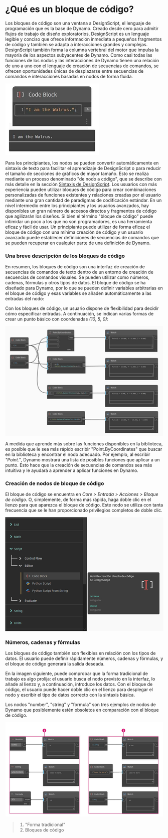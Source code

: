 # ¿Qué es un bloque de código?

Los bloques de código son una ventana a DesignScript, el lenguaje de programación que es la base de Dynamo. Creado desde cero para admitir flujos de trabajo de diseño exploratorios, DesignScript es un lenguaje legible y conciso que ofrece información inmediata a pequeños fragmentos de código y también se adapta a interacciones grandes y complejas. DesignScript también forma la columna vertebral del motor que impulsa la mayoría de los aspectos subyacentes de Dynamo. Como casi todas las funciones de los nodos y las interacciones de Dynamo tienen una relación de uno a uno con el lenguaje de creación de secuencias de comandos, se ofrecen oportunidades únicas de desplazarse entre secuencias de comandos e interacciones basadas en nodos de forma fluida.  

![](../images/8-1/1/codeblock.jpg)

Para los principiantes, los nodos se pueden convertir automáticamente en sintaxis de texto para facilitar el aprendizaje de DesignScript o para reducir el tamaño de secciones de gráficos de mayor tamaño. Esto se realiza mediante un proceso denominado "de nodo a código", que se describe con más detalle en la sección [Sintaxis de DesignScript](7-2\_design-script-syntax.md). Los usuarios con más experiencia pueden utilizar bloques de código para crear combinaciones personalizadas de funciones existentes y relaciones creadas por el usuario mediante una gran cantidad de paradigmas de codificación estándar. En un nivel intermedio entre los principiantes y los usuarios avanzados, hay disponibles un gran número de accesos directos y fragmentos de código que agilizarán los diseños. Si bien el término "bloque de código" puede intimidar un poco a los que no son programadores, es una herramienta eficaz y fácil de usar. Un principiante puede utilizar de forma eficaz el bloque de código con una mínima creación de código y un usuario avanzado puede establecer definiciones de secuencias de comandos que se pueden recuperar en cualquier parte de una definición de Dynamo.

### Una breve descripción de los bloques de código 

En resumen, los bloques de código son una interfaz de creación de secuencias de comandos de texto dentro de un entorno de creación de secuencias de comandos visuales. Se pueden utilizar como números, cadenas, fórmulas y otros tipos de datos. El bloque de código se ha diseñado para Dynamo, por lo que se pueden definir variables arbitrarias en el bloque de código y esas variables se añaden automáticamente a las entradas del nodo:

Con los bloques de código, un usuario dispone de flexibilidad para decidir cómo especificar entradas. A continuación, se indican varias formas de crear un punto básico con coordenadas _(10, 5, 0)_: 

![](../images/8-1/1/codeblockbriefoverview.jpg)

A medida que aprende más sobre las funciones disponibles en la biblioteca, es posible que le sea más rápido escribir "Point.ByCoordinates" que buscar en la biblioteca y encontrar el nodo adecuado. Por ejemplo, al escribir _"Point."_, Dynamo mostrará una lista de posibles funciones que aplicar a un punto. Esto hace que la creación de secuencias de comandos sea más intuitiva y le ayudará a aprender a aplicar funciones en Dynamo.

### Creación de nodos de bloque de código

El bloque de código se encuentra en _Core > Entrada > Acciones > Bloque de código_. O, simplemente, de forma más rápida, haga doble clic en el lienzo para que aparezca el bloque de código. Este nodo se utiliza con tanta frecuencia que se le han proporcionado privilegios completos de doble clic.

![](../images/8-1/1/creatingcodeblocknodes.jpg)

### Números, cadenas y fórmulas

Los bloques de código también son flexibles en relación con los tipos de datos. El usuario puede definir rápidamente números, cadenas y fórmulas, y el bloque de código generará la salida deseada.

En la imagen siguiente, puede comprobar que la forma tradicional de trabajo es algo prolija: el usuario busca el nodo previsto en la interfaz, lo añade al lienzo y, a continuación, introduce los datos. Con el bloque de código, el usuario puede hacer doble clic en el lienzo para desplegar el nodo y escribir el tipo de datos correcto con la sintaxis básica.

Los nodos "number", "string" y "formula" son tres ejemplos de nodos de Dynamo que posiblemente estén obsoletos en comparación con el bloque de código.

![](../images/8-1/1/oldschoolvscodeblocksnodes.jpg)

> 1. "Forma tradicional"
> 2. Bloques de código

